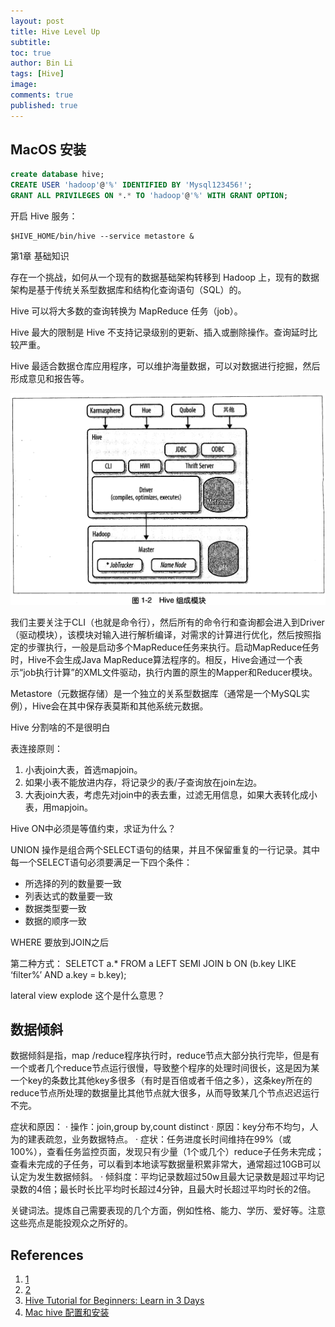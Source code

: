 ```yaml
---
layout: post
title: Hive Level Up
subtitle:
toc: true
author: Bin Li
tags: [Hive]
image: 
comments: true
published: true
---
```


## MacOS 安装
```sql
create database hive;
CREATE USER 'hadoop'@'%' IDENTIFIED BY 'Mysql123456!';
GRANT ALL PRIVILEGES ON *.* TO 'hadoop'@'%' WITH GRANT OPTION;
```

开启 Hive 服务：
```shell
$HIVE_HOME/bin/hive --service metastore &
```

第1章 基础知识

存在一个挑战，如何从一个现有的数据基础架构转移到 Hadoop 上，现有的数据架构是基于传统关系型数据库和结构化查询语句（SQL）的。

Hive 可以将大多数的查询转换为 MapReduce 任务（job）。

Hive 最大的限制是 Hive 不支持记录级别的更新、插入或删除操作。查询延时比较严重。

Hive 最适合数据仓库应用程序，可以维护海量数据，可以对数据进行挖掘，然后形成意见和报告等。

![Pasted imagery](/img/media/Pasted%20imagery.png)


我们主要关注于CLI（也就是命令行），然后所有的命令行和查询都会进入到Driver（驱动模块），该模块对输入进行解析编译，对需求的计算进行优化，然后按照指定的步骤执行，一般是启动多个MapReduce任务来执行。启动MapReduce任务时，Hive不会生成Java MapReduce算法程序的。相反，Hive会通过一个表示“job执行计算”的XML文件驱动，执行内置的原生的Mapper和Reducer模块。

Metastore（元数据存储）是一个独立的关系型数据库（通常是一个MySQL实例），Hive会在其中保存表莫斯和其他系统元数据。



Hive 分割啥的不是很明白

表连接原则：
1. 小表join大表，首选mapjoin。
2. 如果小表不能放进内存，将记录少的表/子查询放在join左边。
3. 大表join大表，考虑先对join中的表去重，过滤无用信息，如果大表转化成小表，用mapjoin。

Hive ON中必须是等值约束，求证为什么？

UNION 操作是组合两个SELECT语句的结果，并且不保留重复的一行记录。其中每一个SELECT语句必须要满足一下四个条件：
* 所选择的列的数量要一致
* 列表达式的数量要一致
* 数据类型要一致
* 数据的顺序一致


WHERE 要放到JOIN之后



第二种方式：
SELETCT a.*
FROM a LEFT SEMI JOIN b ON (b.key LIKE ‘filter%’ AND a.key = b.key);

lateral view explode 这个是什么意思？



## 数据倾斜
数据倾斜是指，map /reduce程序执行时，reduce节点大部分执行完毕，但是有一个或者几个reduce节点运行很慢，导致整个程序的处理时间很长，这是因为某一个key的条数比其他key多很多（有时是百倍或者千倍之多），这条key所在的reduce节点所处理的数据量比其他节点就大很多，从而导致某几个节点迟迟运行不完。

症状和原因：
·    操作：join,group by,count distinct
·    原因：key分布不均匀，人为的建表疏忽，业务数据特点。
·    症状：任务进度长时间维持在99%（或100%），查看任务监控页面，发现只有少量（1个或几个）reduce子任务未完成；查看未完成的子任务，可以看到本地读写数据量积累非常大，通常超过10GB可以认定为发生数据倾斜。
·    倾斜度：平均记录数超过50w且最大记录数是超过平均记录数的4倍；最长时长比平均时长超过4分钟，且最大时长超过平均时长的2倍。

关键词法。提炼自己需要表现的几个方面，例如性格、能力、学历、爱好等。注意这些亮点是能投观众之所好的。

## References
1. [1](http://blog.csdn.net/longshenlmj/article/details/17304437)
2. [2](http://blog.csdn.net/core_cto/article/details/8644692)
3. [Hive Tutorial for Beginners: Learn in 3 Days](https://www.guru99.com/hive-tutorials.html)
4. [Mac hive 配置和安装](https://www.jianshu.com/p/5c11073d19d3)
